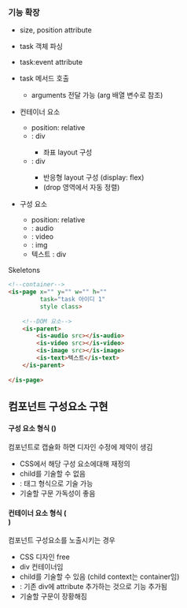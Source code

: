 
### 기능 확장

* size, position attribute
* task 객체 파싱
* task:event attribute
* task 메서드 호출
    - arguments 전달 가능 (arg 배열 변수로 참조)


* 컨테이너 요소
    - position: relative
    - <is-parent> : div
      + 좌표 layout 구성
    - <is-layout> : div
      + 반응형 layout 구성 (display: flex)
      + (drop 영역에서 자동 정렬)

* 구성 요소
    - position: relative
    - <is-audio src></is-audio> : audio
    - <is-video src></is-video> : video
    - <is-image src></is-image> : img
    - <is-text>텍스트</is-text> : div

Skeletons
```html
<!--container-->
<is-page x="" y="" w="" h="" 
         task="task 아이디 1"
         style class>
  
    <!--DOM 요소-->
    <is-parent>
        <is-audio src></is-audio>
        <is-video src></is-video>
        <is-image src></is-image>
        <is-text>텍스트</is-text>
    </is-parent>
    
</is-page>
```


## 컴포넌트 구성요소 구현

#### 구성 요소 형식 (<as-drag>)

컴포넌트로 캡슐화 하면 디자인 수정에 제약이 생김
- CSS에서 해당 구성 요소에대해 재정의
- child를 기술할 수 없음
- <as-drag> : 태그 형식으로 기술 가능
- 기술할 구문 가독성이 좋음

#### 컨테이너 요소 형식 (<div as-drag>)

컴포넌트 구성요소를 노출시키는 경우
- CSS 디자인 free
- div 컨테이너임
- child를 기술할 수 있음 (child context는 container임)
- <div as-drag> : 기존 div에 attribute 추가하는 것으로 기능 추가됨
- 기술할 구문이 장황해짐 

























